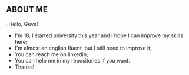 ## ABOUT ME


-Hello, Guys!
-  I'm 18, I started university this year and I hope I can improve my skills here;
-  I'm almost an english fluent, but I still need to improve it;
-  You can reach me on linkedin;
-  You can help me in my repositories if you want.
-  Thanks!
  

